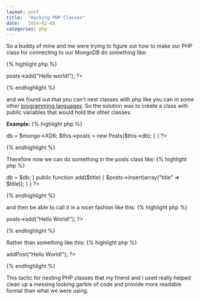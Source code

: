 ```yaml
---
layout: post
title:  "Hacking PHP Classes"
date:   2014-02-08
categories: php
---
```


So a buddy of mine and me were trying to figure out how to make our PHP class for connecting to our MongoDB do something like:

{% highlight php %}
<?
$database = new Database();
$database->posts->add("Hello world!");
?>
{% endhighlight %}

and we found out that you can't nest classes with php like you can in some other [programming languages][oracle]. So the solution was to create a class with public variables that would hold the other classes.

**Example:**
{% highlight php %}
<?
class Database {
	private $db;
	public $posts;

	public function __construct() {
		$mongo = new Mongo();
		$this->db = $mongo->XD6;
		$this->posts = new Posts($this->db);
	}
}
?>
{% endhighlight %}

Therefore now we can do something in the posts class like:
{% highlight php %}
<?
class Posts{
	private $db;

	public function __construct($db) {
		$this->db = $db;
	}

	public function add($title) {
		$posts->insert(array("title" => $title));
	}
}
?>
{% endhighlight %}

and then be able to call it in a nicer fashion like this:
{% highlight php %}
<?
$database = new Database();
$database->posts->add("Hello World!");
?>
{% endhighlight %}

Rather than something like this:
{% highlight php %}
<?
$database = new Database();
$database->addPost("Hello World!");
?>
{% endhighlight %}

This tactic for nesting PHP classes that my friend and I used really helped clean up a messing looking garble of code and provide more readable format than what we were using.

[oracle]: http://docs.oracle.com/javase/tutorial/java/javaOO/nested.html